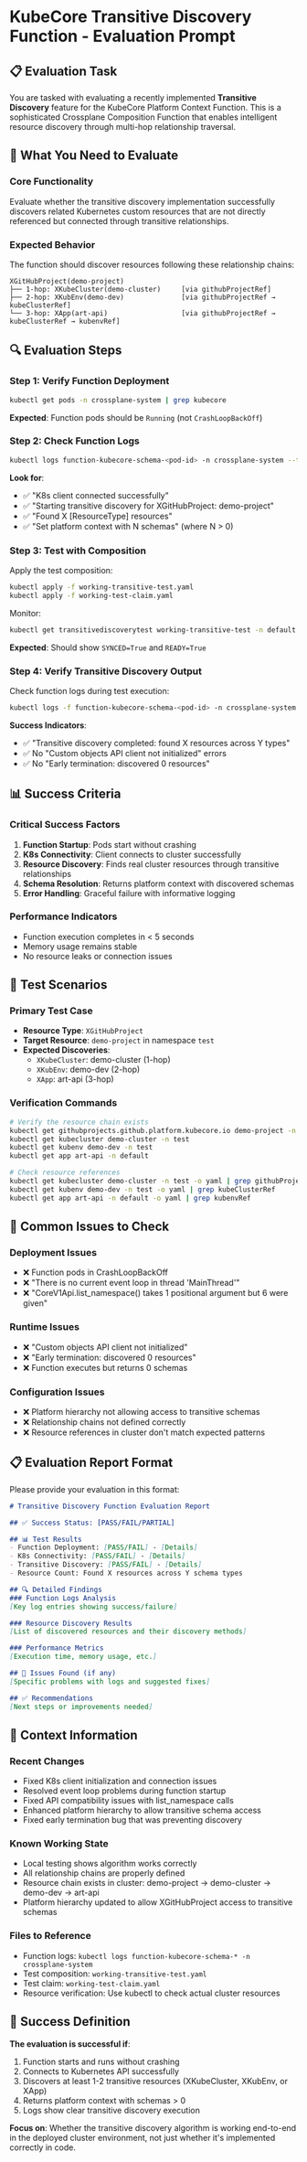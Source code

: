 # KubeCore Transitive Discovery Function - Evaluation Prompt

## 📋 **Evaluation Task**

You are tasked with evaluating a recently implemented **Transitive Discovery** feature for the KubeCore Platform Context Function. This is a sophisticated Crossplane Composition Function that enables intelligent resource discovery through multi-hop relationship traversal.

## 🎯 **What You Need to Evaluate**

### **Core Functionality**
Evaluate whether the transitive discovery implementation successfully discovers related Kubernetes custom resources that are not directly referenced but connected through transitive relationships.

### **Expected Behavior**
The function should discover resources following these relationship chains:
```
XGitHubProject(demo-project) 
├── 1-hop: XKubeCluster(demo-cluster)     [via githubProjectRef]
├── 2-hop: XKubEnv(demo-dev)              [via githubProjectRef → kubeClusterRef] 
└── 3-hop: XApp(art-api)                  [via githubProjectRef → kubeClusterRef → kubenvRef]
```

## 🔍 **Evaluation Steps**

### **Step 1: Verify Function Deployment**
```bash
kubectl get pods -n crossplane-system | grep kubecore
```
**Expected**: Function pods should be `Running` (not `CrashLoopBackOff`)

### **Step 2: Check Function Logs**
```bash
kubectl logs function-kubecore-schema-<pod-id> -n crossplane-system --tail=50
```
**Look for**:
- ✅ "K8s client connected successfully"
- ✅ "Starting transitive discovery for XGitHubProject: demo-project"
- ✅ "Found X [ResourceType] resources"
- ✅ "Set platform context with N schemas" (where N > 0)

### **Step 3: Test with Composition**
Apply the test composition:
```bash
kubectl apply -f working-transitive-test.yaml
kubectl apply -f working-test-claim.yaml
```

Monitor:
```bash
kubectl get transitivediscoverytest working-transitive-test -n default
```
**Expected**: Should show `SYNCED=True` and `READY=True`

### **Step 4: Verify Transitive Discovery Output**
Check function logs during test execution:
```bash
kubectl logs -f function-kubecore-schema-<pod-id> -n crossplane-system
```

**Success Indicators**:
- ✅ "Transitive discovery completed: found X resources across Y types"
- ✅ No "Custom objects API client not initialized" errors
- ✅ No "Early termination: discovered 0 resources"

## 📊 **Success Criteria**

### **Critical Success Factors**
1. **Function Startup**: Pods start without crashing
2. **K8s Connectivity**: Client connects to cluster successfully
3. **Resource Discovery**: Finds real cluster resources through transitive relationships
4. **Schema Resolution**: Returns platform context with discovered schemas
5. **Error Handling**: Graceful failure with informative logging

### **Performance Indicators**
- Function execution completes in < 5 seconds
- Memory usage remains stable
- No resource leaks or connection issues

## 🧪 **Test Scenarios**

### **Primary Test Case**
- **Resource Type**: `XGitHubProject`
- **Target Resource**: `demo-project` in namespace `test`
- **Expected Discoveries**:
  - `XKubeCluster`: demo-cluster (1-hop)
  - `XKubEnv`: demo-dev (2-hop) 
  - `XApp`: art-api (3-hop)

### **Verification Commands**
```bash
# Verify the resource chain exists
kubectl get githubprojects.github.platform.kubecore.io demo-project -n test
kubectl get kubecluster demo-cluster -n test
kubectl get kubenv demo-dev -n test  
kubectl get app art-api -n default

# Check resource references
kubectl get kubecluster demo-cluster -n test -o yaml | grep githubProjectRef
kubectl get kubenv demo-dev -n test -o yaml | grep kubeClusterRef
kubectl get app art-api -n default -o yaml | grep kubenvRef
```

## 🐛 **Common Issues to Check**

### **Deployment Issues**
- ❌ Function pods in CrashLoopBackOff
- ❌ "There is no current event loop in thread 'MainThread'"
- ❌ "CoreV1Api.list_namespace() takes 1 positional argument but 6 were given"

### **Runtime Issues**
- ❌ "Custom objects API client not initialized"
- ❌ "Early termination: discovered 0 resources"  
- ❌ Function executes but returns 0 schemas

### **Configuration Issues**
- ❌ Platform hierarchy not allowing access to transitive schemas
- ❌ Relationship chains not defined correctly
- ❌ Resource references in cluster don't match expected patterns

## 📋 **Evaluation Report Format**

Please provide your evaluation in this format:

```markdown
# Transitive Discovery Function Evaluation Report

## ✅ Success Status: [PASS/FAIL/PARTIAL]

## 📊 Test Results
- Function Deployment: [PASS/FAIL] - [Details]
- K8s Connectivity: [PASS/FAIL] - [Details]  
- Transitive Discovery: [PASS/FAIL] - [Details]
- Resource Count: Found X resources across Y schema types

## 🔍 Detailed Findings
### Function Logs Analysis
[Key log entries showing success/failure]

### Resource Discovery Results  
[List of discovered resources and their discovery methods]

### Performance Metrics
[Execution time, memory usage, etc.]

## 🐛 Issues Found (if any)
[Specific problems with logs and suggested fixes]

## ✅ Recommendations
[Next steps or improvements needed]
```

## 🚀 **Context Information**

### **Recent Changes**
- Fixed K8s client initialization and connection issues
- Resolved event loop problems during function startup  
- Fixed API compatibility issues with list_namespace calls
- Enhanced platform hierarchy to allow transitive schema access
- Fixed early termination bug that was preventing discovery

### **Known Working State**
- Local testing shows algorithm works correctly
- All relationship chains are properly defined
- Resource chain exists in cluster: demo-project → demo-cluster → demo-dev → art-api
- Platform hierarchy updated to allow XGitHubProject access to transitive schemas

### **Files to Reference**
- Function logs: `kubectl logs function-kubecore-schema-* -n crossplane-system`
- Test composition: `working-transitive-test.yaml` 
- Test claim: `working-test-claim.yaml`
- Resource verification: Use kubectl to check actual cluster resources

## 🎯 **Success Definition**

**The evaluation is successful if**:
1. Function starts and runs without crashing
2. Connects to Kubernetes API successfully  
3. Discovers at least 1-2 transitive resources (XKubeCluster, XKubEnv, or XApp)
4. Returns platform context with schemas > 0
5. Logs show clear transitive discovery execution

**Focus on**: Whether the transitive discovery algorithm is working end-to-end in the deployed cluster environment, not just whether it's implemented correctly in code.